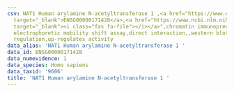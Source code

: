 ```yaml
---
csv: NAT1 Human arylamine N-acetyltransferase 1 ,<a href="https://www.ensembl.org/Homo_sapiens/Gene/Summary?db=core;g=ENSG00000171428"
  target="_blank">ENSG00000171428</a>,<a href="https://www.ncbi.nlm.nih.gov/pubmed/20176657"
  target="_blank"><i class="fas fa-file"></i></a>",chromatin immunoprecipitation assay,
  electrophoretic mobility shift assay,direct interaction,,western blot,western blot,transcriptional
  regulation,up-regulates activity
data_alias: 'NAT1 Human arylamine N-acetyltransferase 1 '
data_id: ENSG00000171428
data_numevidence: 1
data_species: Homo sapiens
data_taxid: '9606'
title: 'NAT1 Human arylamine N-acetyltransferase 1 '
---
```

